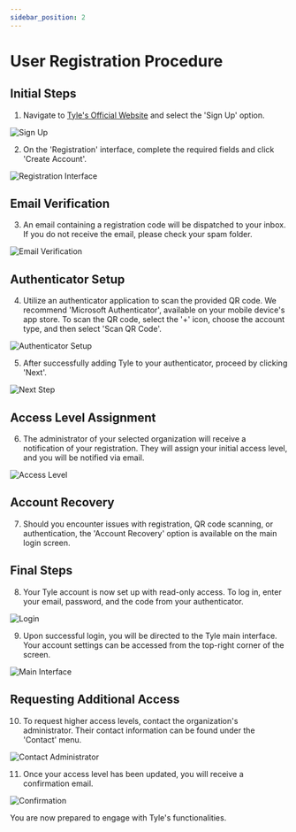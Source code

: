 ```yaml
---
sidebar_position: 2
---
```


# User Registration Procedure

## Initial Steps

1. Navigate to [Tyle's Official Website](https://tyle.imftools.com) and select the 'Sign Up' option.
   
![Sign Up](img/registering1.png)

2. On the 'Registration' interface, complete the required fields and click 'Create Account'.
   
![Registration Interface](img/registering2.png)

## Email Verification

3. An email containing a registration code will be dispatched to your inbox. If you do not receive the email, please
   check your spam folder.
   
![Email Verification](img/registering3.png)

## Authenticator Setup

4. Utilize an authenticator application to scan the provided QR code. We recommend 'Microsoft Authenticator', available
   on your mobile device's app store. To scan the QR code, select the '+' icon, choose the account type, and then
   select 'Scan QR Code'.
   
![Authenticator Setup](img/registering4.png)

5. After successfully adding Tyle to your authenticator, proceed by clicking 'Next'.

![Next Step](img/registering5.png)

## Access Level Assignment

6. The administrator of your selected organization will receive a notification of your registration. They will assign
   your initial access level, and you will be notified via email.
   
![Access Level](img/registering6.png)

## Account Recovery

7. Should you encounter issues with registration, QR code scanning, or authentication, the 'Account Recovery' option is
   available on the main login screen.

## Final Steps

8. Your Tyle account is now set up with read-only access. To log in, enter your email, password, and the code from your
   authenticator.

![Login](img/registering8.png)

9. Upon successful login, you will be directed to the Tyle main interface. Your account settings can be accessed from
   the top-right corner of the screen.

![Main Interface](img/registering9.png)

## Requesting Additional Access

10. To request higher access levels, contact the organization's administrator. Their contact information can be found
    under the 'Contact' menu.

![Contact Administrator](img/registering10.png)

11. Once your access level has been updated, you will receive a confirmation email.

![Confirmation](img/registering11.png)

You are now prepared to engage with Tyle's functionalities.
